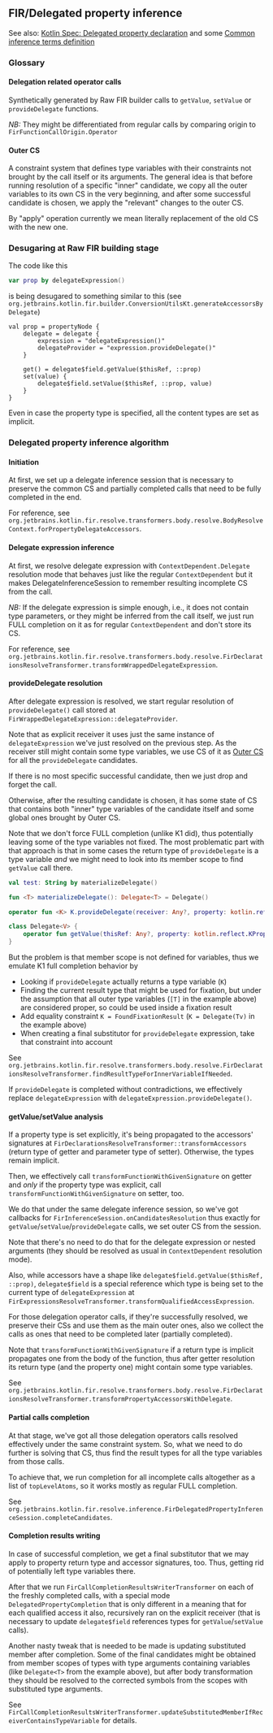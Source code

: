 ## FIR/Delegated property inference
See also: [Kotlin Spec: Delegated property declaration](https://kotlinlang.org/spec/declarations.html#delegated-property-declaration) and some [Common inference terms definition](inference.md)

### Glossary
#### Delegation related operator calls
Synthetically generated by Raw FIR builder calls to `getValue`, `setValue` or `provideDelegate` functions.

*NB:* They might be differentiated from regular calls by comparing origin to `FirFunctionCallOrigin.Operator`

#### Outer CS
A constraint system that defines type variables with their constraints not brought by the call itself or its arguments. 
The general idea is that before running resolution of a specific "inner" candidate, we copy all the outer variables to its own CS in the very
beginning, and after some successful candidate is chosen, we apply the "relevant" changes to the outer CS.

By "apply" operation currently we mean literally replacement of the old CS with the new one.

### Desugaring at Raw FIR building stage
The code like this
```kotlin
var prop by delegateExpression()
```
is being desugared to something similar to this (see `org.jetbrains.kotlin.fir.builder.ConversionUtilsKt.generateAccessorsByDelegate`)
```
val prop = propertyNode {
    delegate = delegate {
        expression = "delegateExpression()"
        delegateProvider = "expression.provideDelegate()"
    }
    
    get() = delegate$field.getValue($thisRef, ::prop)
    set(value) {
        delegate$field.setValue($thisRef, ::prop, value)
    }
}
```

Even in case the property type is specified, all the content types are set as implicit.

### Delegated property inference algorithm
#### Initiation
At first, we set up a delegate inference session that is necessary to preserve the common CS and partially completed calls that need to be
fully completed in the end.

For reference, see `org.jetbrains.kotlin.fir.resolve.transformers.body.resolve.BodyResolveContext.forPropertyDelegateAccessors`.

#### Delegate expression inference
At first, we resolve delegate expression with `ContextDependent.Delegate` resolution mode that behaves just like the regular `ContextDependent`
but it makes DelegateInferenceSession to remember resulting incomplete CS from the call.

*NB:* If the delegate expression is simple enough, i.e., it does not contain type parameters, or they might be inferred from the call itself,
we just run FULL completion on it as for regular `ContextDependent` and don't store its CS.

For reference, see `org.jetbrains.kotlin.fir.resolve.transformers.body.resolve.FirDeclarationsResolveTransformer.transformWrappedDelegateExpression`.

#### provideDelegate resolution
After delegate expression is resolved, we start regular resolution of `provideDelegate()` call stored at `FirWrappedDelegateExpression::delegateProvider`.

Note that as explicit receiver it uses just the same instance of `delegateExpression` we've just resolved on the previous step.
As the receiver still might contain some type variables, we use CS of it as [Outer CS](#outer-cs) for all the `provideDelegate` candidates.

If there is no most specific successful candidate, then we just drop and forget the call.

Otherwise, after the resulting candidate is chosen, it has some state of CS that contains both "inner" type variables of the candidate itself and some
global ones brought by Outer CS.

Note that we don't force FULL completion (unlike K1 did), thus potentially leaving some of the type variables not fixed.
The most problematic part with that approach is that in some cases the return type of `provideDelegate` is a type variable _and_ we
might need to look into its member scope to find `getValue` call there.

```kotlin
val test: String by materializeDelegate()

fun <T> materializeDelegate(): Delegate<T> = Delegate()

operator fun <K> K.provideDelegate(receiver: Any?, property: kotlin.reflect.KProperty<*>): K = this

class Delegate<V> {
    operator fun getValue(thisRef: Any?, property: kotlin.reflect.KProperty<*>): V = TODO()
}
```

But the problem is that member scope is not defined for variables, thus we emulate K1 full completion behavior by

- Looking if `provideDelegate` actually returns a type variable (`K`)
- Finding the current result type that might be used for fixation, but under the assumption that all outer type variables
(`[T]` in the example above) are considered proper, so could be used inside a fixation result
- Add equality constraint `K = FoundFixationResult` (`K = Delegate(Tv)` in the example above)
- When creating a final substitutor for `provideDelegate` expression, take that constraint into account

See `org.jetbrains.kotlin.fir.resolve.transformers.body.resolve.FirDeclarationsResolveTransformer.findResultTypeForInnerVariableIfNeeded`.

If `provideDelegate` is completed without contradictions, we effectively replace `delegateExpression` with `delegateExpression.provideDelegate()`.

#### getValue/setValue analysis

If a property type is set explicitly, it's being propagated to the accessors' signatures at `FirDeclarationsResolveTransformer::transformAccessors`
(return type of getter and parameter type of setter). 
Otherwise, the types remain implicit.

Then, we effectively call `transformFunctionWithGivenSignature` on getter and _only_ if the property type was explicit,
call `transformFunctionWithGivenSignature` on setter, too.

We do that under the same delegate inference session, so we've got callbacks for `FirInferenceSession.onCandidatesResolution` thus
exactly for `getValue`/`setValue`/`provideDelegate` calls, we set outer CS from the session.

Note that there's no need to do that for the delegate expression or nested arguments (they should be resolved as usual in `ContextDependent` resolution mode).

Also, while accessors have a shape like `delegate$field.getValue($thisRef, ::prop)`, `delegate$field` is a special reference which type
is being set to the current type of `delegateExpression` at `FirExpressionsResolveTransformer.transformQualifiedAccessExpression`.

For those delegation operator calls, if they're successfully resolved, we preserve their CSs and use them as the main outer ones, 
also we collect the calls as ones that need to be completed later (partially completed).

Note that `transformFunctionWithGivenSignature` if a return type is implicit propagates one from the body of the function, thus
after getter resolution its return type (and the property one) might contain some type variables.

See `org.jetbrains.kotlin.fir.resolve.transformers.body.resolve.FirDeclarationsResolveTransformer.transformPropertyAccessorsWithDelegate`.

#### Partial calls completion

At that stage, we've got all those delegation operators calls resolved effectively under the same constraint system.
So, what we need to do further is solving that CS, thus find the result types for all the type variables from those calls.

To achieve that, we run completion for all incomplete calls altogether as a list of `topLevelAtoms`, so it works mostly as regular FULL completion.

See `org.jetbrains.kotlin.fir.resolve.inference.FirDelegatedPropertyInferenceSession.completeCandidates`.

#### Completion results writing

In case of successful completion, we get a final substitutor that we may apply to property return type and accessor signatures, too.
Thus, getting rid of potentially left type variables there.

After that we run `FirCallCompletionResultsWriterTransformer` on each of the freshly completed calls, with a special mode 
`DelegatedPropertyCompletion` that is only different in a meaning that for each qualified access it also, recursively ran on the explicit
receiver (that is necessary to update `delegate$field` references types for `getValue`/`setValue` calls).

Another nasty tweak that is needed to be made is updating substituted member after completion.
Some of the final candidates might be obtained from member scopes of types with type arguments containing variables 
(like `Delegate<T>` from the example above), but after body transformation they should be resolved to the corrected symbols from the
scopes with substituted type arguments.

See `FirCallCompletionResultsWriterTransformer.updateSubstitutedMemberIfReceiverContainsTypeVariable` for details.
